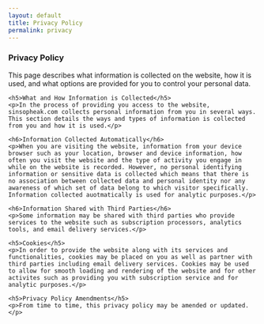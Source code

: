 ```yaml
---
layout: default
title: Privacy Policy
permalink: privacy
---
```


<div class="container mx-auto privacy-page custom-color">
    <h3>Privacy Policy</h3>
    <p>This page describes what information is collected on the website, how it is used, and what options are provided for you to control your personal data.</p>

    <h5>What and How Information is Collected</h5>
    <p>In the process of providing you access to the website, sinsopheak.com collects personal information from you in several ways. This section details the ways and types of information is collected from you and how it is used.</p>

    <h6>Information Collected Automatically</h6>
    <p>When you are visiting the website, information from your device browser such as your location, browser and device information, how often you visit the website and the type of activity you engage in while on the website is recorded. However, no personal identifying information or sensitive data is collected which means that there is no association between collected data and personal identity nor any awareness of which set of data belong to which visitor specifically. Information collected auotmatically is used for analytic purposes.</p>

    <h6>Information Shared with Third Parties</h6>
    <p>Some information may be shared with third parties who provide services to the website such as subscription processors, analytics tools, and email delivery services.</p>

    <h5>Cookies</h5>
    <p>In order to provide the website along with its services and functionalities, cookies may be placed on you as well as partner with third parties including email delivery services. Cookies may be used to allow for smooth loading and rendering of the website and for other activites such as providing you with subscription service and for analytic purposes.</p>

    <h5>Privacy Policy Amendments</h5>
    <p>From time to time, this privacy policy may be amended or updated.</p>
</div>
